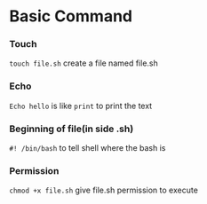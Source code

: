 # Basic Command 

### Touch

`touch file.sh` create a file named file.sh

### Echo

`Echo hello` is like `print` to print the text

### Beginning of file(in side .sh)

`#! /bin/bash` to tell shell where the bash is

### Permission

`chmod +x file.sh` give file.sh permission to execute
